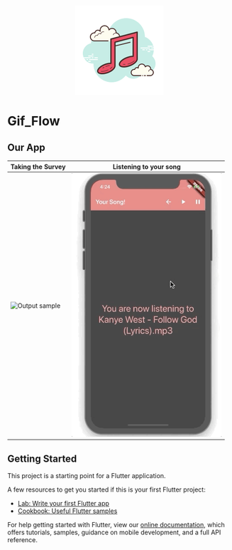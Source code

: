 <p align="center">
  <img src="./assets/music/icon.png">
</p>

# Gif_Flow 

## Our App

|     Taking the Survey              |     Listening to your song       
| ------------------------- | ------------------------- |
| ![Output sample](assets/gifs/OurApp.gif)| ![Output sample](assets/gifs/PauseAndPlay.gif)|

## Getting Started

This project is a starting point for a Flutter application.

A few resources to get you started if this is your first Flutter project:

- [Lab: Write your first Flutter app](https://flutter.dev/docs/get-started/codelab)
- [Cookbook: Useful Flutter samples](https://flutter.dev/docs/cookbook)

For help getting started with Flutter, view our
[online documentation](https://flutter.dev/docs), which offers tutorials,
samples, guidance on mobile development, and a full API reference.
